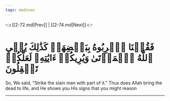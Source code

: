 ```yaml
---
tags: medinan
---
```


👈 [[2-72.md|Prev]] | [[2-74.md|Next]] 👉

# فَقُلۡنَا ٱضۡرِبُوهُ بِبَعۡضِهَاۚ كَذَٰلِكَ يُحۡيِ ٱللَّهُ ٱلۡمَوۡتَىٰ وَيُرِيكُمۡ ءَايَٰتِهِۦ لَعَلَّكُمۡ تَعۡقِلُونَ

So, We said, "Strike the slain man with part of it." Thus does Allah bring the dead to life, and He shows you His signs that you might reason

---

